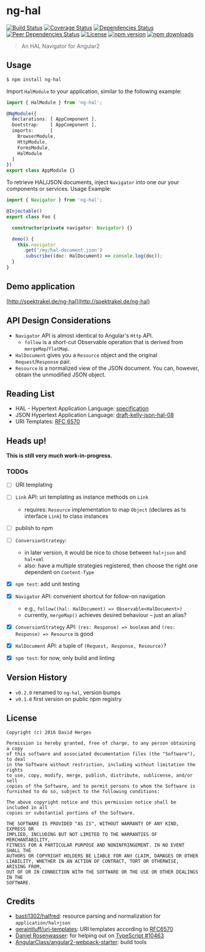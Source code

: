 ng-hal
======

[![Build Status](https://travis-ci.org/dherges/ng-hal.svg?branch=master)](https://travis-ci.org/dherges/ng-hal)
[![Coverage Status](https://coveralls.io/repos/github/dherges/ng-hal/badge.svg?branch=develop)](https://coveralls.io/github/dherges/ng-hal?branch=develop)
[![Dependencies Status](https://david-dm.org/dherges/ng-hal/status.svg)](https://david-dm.org/dherges/ng-hal)
[![Peer Dependencies Status](https://david-dm.org/dherges/ng-hal/peer-status.svg)](https://david-dm.org/dherges/ng-hal?type=peer)
[![License](https://img.shields.io/badge/license-MIT-blue.svg)](https://opensource.org/licenses/MIT)
[![npm version](https://img.shields.io/npm/v/ng-hal.svg)](https://npmjs.org/ng-hal)
[![npm downloads](https://img.shields.io/npm/dm/ng-hal.svg)](https://npmjs.org/ng-hal)


> An HAL Navigator for Angular2


## Usage

```bash
$ npm install ng-hal
```

Import ``HalModule`` to your application, similar to the following example:
```ts
import { HalModule } from 'ng-hal';

@NgModule({
  declarations: [ AppComponent ],
  bootstrap:    [ AppComponent ],
  imports:      [
    BrowserModule,
    HttpModule,
    FormsModule,
    HalModule
  ]
})
export class AppModule {}
```

To retrieve HAL/JSON documents, inject ``Navigator`` into one our your components or services.
Usage Example:
```ts
import { Navigator } from 'ng-hal';

@Injectable()
export class Foo {

  constructor(private navigator: Navigator) {}

  demo() {
    this.navigator
      .get('/my/hal-document.json')
      .subscribe((doc: HalDocument) => console.log(doc));
  }
}
```


## Demo application

[http://spektrakel.de/ng-hal](http://spektrakel.de/ng-hal)


## API Design Considerations

 * ``Navigator`` API is almost identical to Angular's ``Http`` API.
   * ``follow`` is a short-cut Observable operation that is derived from ``mergeMap``/``flatMap``.
 * ``HalDocument`` gives you a ``Resource`` object and the original ``Request``/``Response`` pair.
 * ``Resource`` is a normalized view of the JSON document. You can, however, obtain the unmodified JSON object.


## Reading List

 * HAL - Hypertext Application Language: [specification](http://stateless.co/hal_specification.html)
 * JSON Hypertext Application Language: [draft-kelly-json-hal-08](https://tools.ietf.org/html/draft-kelly-json-hal-08)
 * URI Templates: [RFC 6570](https://tools.ietf.org/html/rfc6570)


## Heads up!

**This is still very much work-in-progress.**

### TODOs

 - [ ] URI templating
 - [ ] ``Link`` API: uri templating as instance methods on ``Link``
   * requires: ``Resource`` implementation to map ``Object`` (declares as ts interface ``Link``) to class instances
 - [ ] publish to npm
 - [ ] ``ConversionStrategy``:
   * in later version, it would be nice to chose between ``hal+json`` and ``hal+xml``
   * also: have a multiple strategies registered, then choose the right one dependent on ``Content-Type``
 - [x] ``npm test``: add unit testing
 - [x] ``Navigator`` API: convenient shortcut for follow-on navigation
   * e.g., ``follow((hal: HalDocument) => Observable<HalDocument>)``
   * currently, ``mergeMap()`` achieves desired behaviour – just an alias?
 - [x] ``ConversionStrategy`` API: ``(res: Response) => boolean`` and ``(res: Response) => Resource`` is good
 - [x] ``HalDocument`` API: a tuple of ``(Request, Response, Resource)``?
 - [x] ``npm test``: for now, only build and linting


## Version History

 * ``v0.2.0`` renamed to ``ng-hal``, version bumps
 * ``v0.1.0`` first version on public npm registry


## License

```
Copyright (c) 2016 David Herges

Permission is hereby granted, free of charge, to any person obtaining a copy
of this software and associated documentation files (the "Software"), to deal
in the Software without restriction, including without limitation the rights
to use, copy, modify, merge, publish, distribute, sublicense, and/or sell
copies of the Software, and to permit persons to whom the Software is
furnished to do so, subject to the following conditions:

The above copyright notice and this permission notice shall be included in all
copies or substantial portions of the Software.

THE SOFTWARE IS PROVIDED "AS IS", WITHOUT WARRANTY OF ANY KIND, EXPRESS OR
IMPLIED, INCLUDING BUT NOT LIMITED TO THE WARRANTIES OF MERCHANTABILITY,
FITNESS FOR A PARTICULAR PURPOSE AND NONINFRINGEMENT. IN NO EVENT SHALL THE
AUTHORS OR COPYRIGHT HOLDERS BE LIABLE FOR ANY CLAIM, DAMAGES OR OTHER
LIABILITY, WHETHER IN AN ACTION OF CONTRACT, TORT OR OTHERWISE, ARISING FROM,
OUT OF OR IN CONNECTION WITH THE SOFTWARE OR THE USE OR OTHER DEALINGS IN THE
SOFTWARE.
```


## Credits

 * [basti1302/halfred](https://github.com/basti1302/halfred): resource parsing and normalization for ``application/hal+json``
 * [geraintluff/uri-templates](https://github.com/geraintluff/uri-templates): URI templates according to [RFC6570](https://tools.ietf.org/html/rfc6570)
 * [Daniel Rosenwasser](https://github.com/DanielRosenwasser): for helping out on [TypeScript #10463](https://github.com/Microsoft/TypeScript/issues/10463)
 * [AngularClass/angular2-webpack-starter](https://github.com/AngularClass/angular2-webpack-starter): build tools
